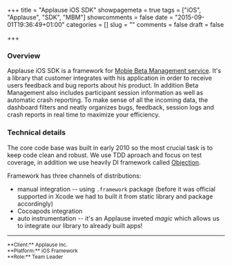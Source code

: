 +++
title = "Applause iOS SDK"
showpagemeta = true
tags = ["iOS", "Applause", "SDK", "MBM"]
showcomments = false
date = "2015-09-01T19:36:49+01:00"
categories = []
slug = ""
comments = false
draft = false

+++

### Overview

Applause iOS SDK is a framework for [Mobie Beta Management service](https://www.applause.com/mobile-beta-management/). It's a library that customer integrates with his application in order to receive users feedback and bug reports about his product. In addition Beta Management also includes participant session information as well as automatic crash reporting. To make sense of all the incoming data, the dashboard filters and neatly organizes bugs, feedback, session logs and crash reports in real time to maximize your efficiency.

### Technical details

The core code base was built in early 2010 so the most crucial task is to keep code clean and robust. We use TDD aproach and focus on test coverage, in addition we use heavily DI framework called [Objection](https://github.com/atomicobject/objection).

Framework has three channels of distributions:

- manual integration -- using `.framework` package (before it was official supported in Xcode we had to built it from static library and package accordingly)
- Cocoapods integration
- auto instrumentation -- it's an Applause inveted *magic* which allows us to integrate our library to already built apps!

---
<sup>
**Client:**	Applause Inc.</br>
**Platform:**	iOS Framework</br>
**Role:**		Team Leader
</sup>